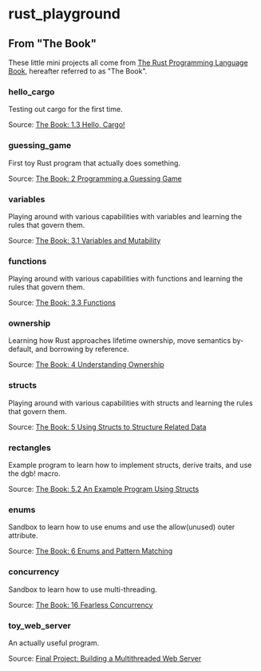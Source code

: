 # rust_playground

## From "The Book"

These little mini projects all come from [The Rust Programming Language Book](https://doc.rust-lang.org/stable/book/), hereafter referred to as "The Book".

### hello_cargo

Testing out cargo for the first time.

Source: [The Book: 1.3 Hello, Cargo!](https://doc.rust-lang.org/book/ch01-03-hello-cargo.html)

### guessing_game

First toy Rust program that actually does something.

Source: [The Book: 2 Programming a Guessing Game](https://doc.rust-lang.org/book/ch02-00-guessing-game-tutorial.html)

### variables

Playing around with various capabilities with variables and learning the rules that govern them.

Source: [The Book: 3.1 Variables and Mutability](https://doc.rust-lang.org/book/ch03-01-variables-and-mutability.html)

### functions

Playing around with various capabilities with functions and learning the rules that govern them.

Source: [The Book: 3.3 Functions](https://doc.rust-lang.org/book/ch03-03-how-functions-work.html)

### ownership

Learning how Rust approaches lifetime ownership, move semantics by-default, and borrowing by reference.

Source: [The Book: 4 Understanding Ownership](https://doc.rust-lang.org/book/ch04-00-understanding-ownership.html)

### structs

Playing around with various capabilities with structs and learning the rules that govern them.

Source: [The Book: 5 Using Structs to Structure Related Data](https://doc.rust-lang.org/book/ch05-00-structs.html)

### rectangles

Example program to learn how to implement structs, derive traits, and use the dgb! macro.

Source: [The Book: 5.2 An Example Program Using Structs](https://doc.rust-lang.org/book/ch05-02-example-structs.html)

### enums

Sandbox to learn how to use enums and use the allow(unused) outer attribute.

Source: [The Book: 6 Enums and Pattern Matching](https://doc.rust-lang.org/book/ch06-00-enums.html)

### concurrency

Sandbox to learn how to use multi-threading.

Source: [The Book: 16 Fearless Concurrency](https://doc.rust-lang.org/book/ch16-00-concurrency.html)

### toy_web_server

An actually useful program.

Source: [Final Project: Building a Multithreaded Web Server](https://doc.rust-lang.org/book/ch20-00-final-project-a-web-server.html)